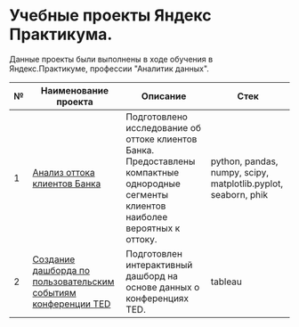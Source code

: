 # Учебные проекты Яндекс Практикума.

Данные проекты были выполнены в ходе обучения в Яндекс.Практикуме, профессии "Аналитик данных".

|№|  Наименование проекта | Описание|   Стек|
|----|--------------------|---------|--------|
|1|[Анализ оттока клиентов Банка](https://github.com/TatianaTitarenko/yandex_practicum/tree/main/Customer_churn_analysis)|Подготовлено исследование об оттоке клиентов Банка. Предоставлены компактные однородные сегменты клиентов наиболее вероятных к оттоку.|python, pandas, numpy, scipy, matplotlib.pyplot, seaborn, phik |
|2|[Создание дашборда по пользовательским событиям конференции TED](https://github.com/TatianaTitarenko/yandex_practicum/tree/main/Dashboard_tableau_TED)|Подготовлен интерактивный дашборд на основе данных о конференциях TED.|tableau|

